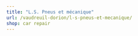 ```yaml
---
title: "L.S. Pneus et mécanique"
url: /vaudreuil-dorion/l-s-pneus-et-mecanique/
shop: car repair
---
```

